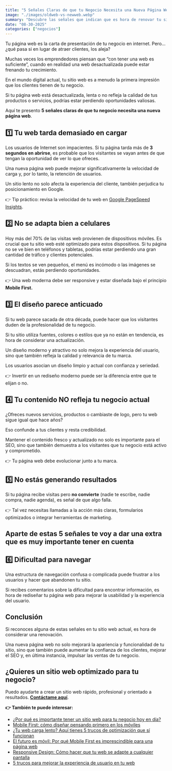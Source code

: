 ```yaml
---
title: "5 Señales Claras de que tu Negocio Necesita una Nueva Página Web"
image: "./images/oldweb-vs-newweb.webp"
summary: "Descubre las señales que indican que es hora de renovar tu sitio web y cómo puede beneficiar a tu negocio."
date: "08-30-2025"
categories: ["negocios"]
---
```


Tu página web es la carta de presentación de tu negocio en internet. Pero… ¿qué pasa si en lugar de atraer clientes, los aleja?

Muchas veces los emprendedores piensan que “con tener una web es suficiente”, cuando en realidad una web desactualizada puede estar frenando tu crecimiento.

En el mundo digital actual, tu sitio web es a menudo la primera impresión que los clientes tienen de tu negocio.

Si tu página web está desactualizada, lenta o no refleja la calidad de tus productos o servicios, podrías estar perdiendo oportunidades valiosas.

Aquí te presento **5 señales claras de que tu negocio necesita una nueva página web**.

## 1️⃣ Tu web tarda demasiado en cargar

Los usuarios de Internet son impacientes. Si tu página tarda más de **3 segundos en abrirse**, es probable que los visitantes se vayan antes de que tengan la oportunidad de ver lo que ofreces.

Una nueva página web puede mejorar significativamente la velocidad de carga y, por lo tanto, la retención de usuarios.

Un sitio lento no solo afecta la experiencia del cliente, también perjudica tu posicionamiento en Google.

👉 Tip práctico: revisa la velocidad de tu web en [Google PageSpeed Insights](https://pagespeed.web.dev/).

## 2️⃣ No se adapta bien a celulares

Hoy más del 70% de las visitas web provienen de dispositivos móviles. Es crucial que tu sitio web esté optimizado para estos dispositivos. Si tu página no se ve bien en teléfonos y tabletas, podrías estar perdiendo una gran cantidad de tráfico y clientes potenciales.

Si los textos se ven pequeños, el menú es incómodo o las imágenes se descuadran, estás perdiendo oportunidades.

👉 Una web moderna debe ser responsive y estar diseñada bajo el principio **Mobile First.**

## 3️⃣ El diseño parece anticuado

Si tu web parece sacada de otra década, puede hacer que los visitantes duden de la profesionalidad de tu negocio.

Si tu sitio utiliza fuentes, colores o estilos que ya no están en tendencia, es hora de considerar una actualización.

Un diseño moderno y atractivo no solo mejora la experiencia del usuario, sino que también refleja la calidad y relevancia de tu marca.

Los usuarios asocian un diseño limpio y actual con confianza y seriedad.

👉 Invertir en un rediseño moderno puede ser la diferencia entre que te elijan o no.

## 4️⃣ Tu contenido NO refleja tu negocio actual

¿Ofreces nuevos servicios, productos o cambiaste de logo, pero tu web sigue igual que hace años?

Eso confunde a tus clientes y resta credibilidad.

Mantener el contenido fresco y actualizado no solo es importante para el SEO, sino que también demuestra a los visitantes que tu negocio está activo y comprometido.

👉 Tu página web debe evolucionar junto a tu marca.

## 5️⃣ No estás generando resultados

Si tu página recibe visitas pero **no convierte** (nadie te escribe, nadie compra, nadie agenda), es señal de que algo falla.

👉 Tal vez necesitas llamadas a la acción más claras, formularios optimizados o integrar herramientas de marketing.

## Aparte de estas 5 señales te voy a dar una extra que es muy importante tener en cuenta

## 6️⃣ Dificultad para navegar

Una estructura de navegación confusa o complicada puede frustrar a los usuarios y hacer que abandonen tu sitio.

Si recibes comentarios sobre la dificultad para encontrar información, es hora de rediseñar tu página web para mejorar la usabilidad y la experiencia del usuario.

## Conclusión

Si reconoces alguna de estas señales en tu sitio web actual, es hora de considerar una renovación.

Una nueva página web no solo mejorará la apariencia y funcionalidad de tu sitio, sino que también puede aumentar la confianza de los clientes, mejorar el SEO y, en última instancia, impulsar las ventas de tu negocio.

## ¿Quieres un sitio web optimizado para tu negocio?

Puedo ayudarte a crear un sitio web rápido, profesional y orientado a resultados. **[Contáctame aquí](/contacto)**.

**👉 También te puede interesar:**

- [¿Por qué es importante tener un sitio web para tu negocio hoy en día?](/blog/porque-es-importante-una-pagina-web)
- [Mobile First: cómo diseñar pensando primero en los móviles](/blog/diseño-mobile-first)
- [¿Tu web carga lento? Aquí tienes 5 trucos de optimización que sí funcionan](/blog/cinco-trucos-de-optimizaci%C3%B3n-web-que-s%C3%AD-funcionan)
- [El futuro es móvil: Por qué Mobile First es imprescindible para una página web](/blog/el-futuro-es-movil)
- [Responsive Design: Cómo hacer que tu web se adapte a cualquier pantalla](/blog/diseño-responsive)
- [5 trucos para mejorar la experiencia de usuario en tu web](/blog/experiencia-de-usuario)
